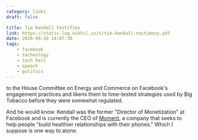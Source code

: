 ```yaml
---
category: links
draft: false

title: Tim Kendall testifies
link: https://static-log.nikhil.io/t/tim-kendall-testimony.pdf
date: 2020-09-26 14:07:30
tags:
    - facebook
    - technology
    - tech hell
    - speech
    - politics
---
```


to the House Committee on Energy and Commerce on Facebook's engagement practices and likens them to time-tested strategies used by Big Tobacco before they were somewhat regulated.

And he would know. Kendall was the former "Director of Monetization" at Facebook and is currently the CEO of [Moment](https://inthemoment.io/), a company that seeks to help people "build healthier relationships with their phones." Which I suppose is one way to atone.

